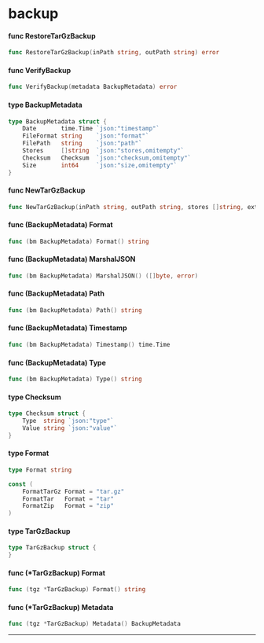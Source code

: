 # backup



#### func  RestoreTarGzBackup

```go
func RestoreTarGzBackup(inPath string, outPath string) error
```

#### func  VerifyBackup

```go
func VerifyBackup(metadata BackupMetadata) error
```

#### type BackupMetadata

```go
type BackupMetadata struct {
	Date       time.Time `json:"timestamp"`
	FileFormat string    `json:"format"`
	FilePath   string    `json:"path"`
	Stores     []string  `json:"stores,omitempty"`
	Checksum   Checksum  `json:"checksum,omitempty"`
	Size       int64     `json:"size,omitempty"`
}
```


#### func  NewTarGzBackup

```go
func NewTarGzBackup(inPath string, outPath string, stores []string, extraData ...[]byte) (BackupMetadata, error)
```

#### func (BackupMetadata) Format

```go
func (bm BackupMetadata) Format() string
```

#### func (BackupMetadata) MarshalJSON

```go
func (bm BackupMetadata) MarshalJSON() ([]byte, error)
```

#### func (BackupMetadata) Path

```go
func (bm BackupMetadata) Path() string
```

#### func (BackupMetadata) Timestamp

```go
func (bm BackupMetadata) Timestamp() time.Time
```

#### func (BackupMetadata) Type

```go
func (bm BackupMetadata) Type() string
```

#### type Checksum

```go
type Checksum struct {
	Type  string `json:"type"`
	Value string `json:"value"`
}
```


#### type Format

```go
type Format string
```


```go
const (
	FormatTarGz Format = "tar.gz"
	FormatTar   Format = "tar"
	FormatZip   Format = "zip"
)
```

#### type TarGzBackup

```go
type TarGzBackup struct {
}
```


#### func (*TarGzBackup) Format

```go
func (tgz *TarGzBackup) Format() string
```

#### func (*TarGzBackup) Metadata

```go
func (tgz *TarGzBackup) Metadata() BackupMetadata
```

---
